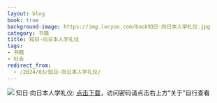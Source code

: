 ```yaml
---
layout: blog
book: true
background-image: https://img.locyoo.com/book知日·向日本人学礼仪.jpg
category: 书籍
title: 知日·向日本人学礼仪
tags:
- 书籍
- 社会
redirect_from:
  - /2024/03/知日·向日本人学礼仪/
---
```

![](https://img.locyoo.com/book知日·向日本人学礼仪.jpg)
知日·向日本人学礼仪: <a name = "ref1" href="https://url18.ctfile.com/f/50983618-1063935872-7a5a06?p=3619">点击下载</a>，访问密码请点击右上方“关于”自行查看